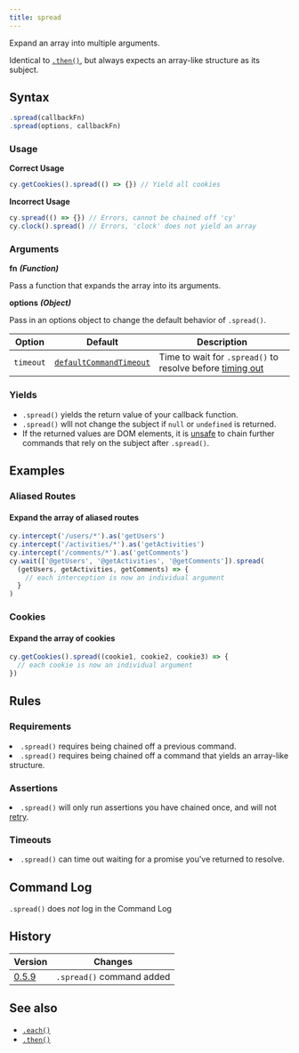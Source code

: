 ```yaml
---
title: spread
---
```


Expand an array into multiple arguments.

<Alert type="info">

Identical to [`.then()`](/api/commands/then), but always expects an array-like
structure as its subject.

</Alert>

## Syntax

```javascript
.spread(callbackFn)
.spread(options, callbackFn)
```

### Usage

**<Icon name="check-circle" color="green"></Icon> Correct Usage**

```javascript
cy.getCookies().spread(() => {}) // Yield all cookies
```

**<Icon name="exclamation-triangle" color="red"></Icon> Incorrect Usage**

```javascript
cy.spread(() => {}) // Errors, cannot be chained off 'cy'
cy.clock().spread() // Errors, 'clock' does not yield an array
```

### Arguments

**<Icon name="angle-right"></Icon> fn** **_(Function)_**

Pass a function that expands the array into its arguments.

**<Icon name="angle-right"></Icon> options** **_(Object)_**

Pass in an options object to change the default behavior of `.spread()`.

| Option    | Default                                                              | Description                                                            |
| --------- | -------------------------------------------------------------------- | ---------------------------------------------------------------------- |
| `timeout` | [`defaultCommandTimeout`](/guides/references/configuration#Timeouts) | Time to wait for `.spread()` to resolve before [timing out](#Timeouts) |

### Yields [<Icon name="question-circle"/>](/guides/core-concepts/introduction-to-cypress#Subject-Management)

- `.spread()` yields the return value of your callback function.
- `.spread()` wlll not change the subject if `null` or `undefined` is returned.
- If the returned values are DOM elements, it is
  [unsafe](/guides/retry-ability#Only-Queries-are-retried) to chain further
  commands that rely on the subject after `.spread()`.

## Examples

### Aliased Routes

#### Expand the array of aliased routes

```javascript
cy.intercept('/users/*').as('getUsers')
cy.intercept('/activities/*').as('getActivities')
cy.intercept('/comments/*').as('getComments')
cy.wait(['@getUsers', '@getActivities', '@getComments']).spread(
  (getUsers, getActivities, getComments) => {
    // each interception is now an individual argument
  }
)
```

### Cookies

#### Expand the array of cookies

```javascript
cy.getCookies().spread((cookie1, cookie2, cookie3) => {
  // each cookie is now an individual argument
})
```

## Rules

### Requirements [<Icon name="question-circle"/>](/guides/core-concepts/introduction-to-cypress#Chains-of-Commands)

<List><li>`.spread()` requires being chained off a previous
command.</li><li>`.spread()` requires being chained off a command that yields an
array-like structure.</li></List>

### Assertions [<Icon name="question-circle"/>](/guides/core-concepts/introduction-to-cypress#Assertions)

<List><li>`.spread()` will only run assertions you have chained once, and will
not [retry](/guides/core-concepts/retry-ability).</li></List>

### Timeouts [<Icon name="question-circle"/>](/guides/core-concepts/introduction-to-cypress#Timeouts)

<List><li>`.spread()` can time out waiting for a promise you've returned to
resolve.</li></List>

## Command Log

`.spread()` does _not_ log in the Command Log

## History

| Version                                     | Changes                   |
| ------------------------------------------- | ------------------------- |
| [0.5.9](/guides/references/changelog#0-5.9) | `.spread()` command added |

## See also

- [`.each()`](/api/commands/each)
- [`.then()`](/api/commands/then)
